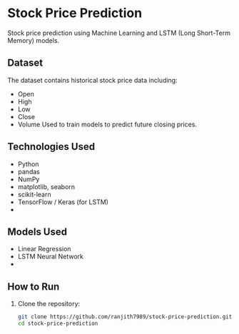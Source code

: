 # Stock Price Prediction

Stock price prediction using Machine Learning and LSTM (Long Short-Term Memory) models.

## Dataset
The dataset contains historical stock price data including:
- Open
- High
- Low
- Close
- Volume
Used to train models to predict future closing prices.

## Technologies Used
- Python
- pandas
- NumPy
- matplotlib, seaborn
- scikit-learn
- TensorFlow / Keras (for LSTM)
- 
## Models Used
- Linear Regression
- LSTM Neural Network
- 
## How to Run
1. Clone the repository:
   ```bash
   git clone https://github.com/ranjith7989/stock-price-prediction.git
   cd stock-price-prediction
   

